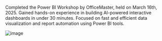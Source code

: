 Completed the Power BI Workshop by OfficeMaster, held on March 16th, 2025.
Gained hands-on experience in building AI-powered interactive dashboards in under 30 minutes.
Focused on fast and efficient data visualization and report automation using Power BI tools.

![image](https://github.com/user-attachments/assets/8009e66c-792f-4dce-b8bc-56a7eeef48ce)
